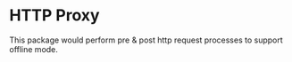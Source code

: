 # HTTP Proxy

This package would perform pre & post http request processes to support offline mode.
